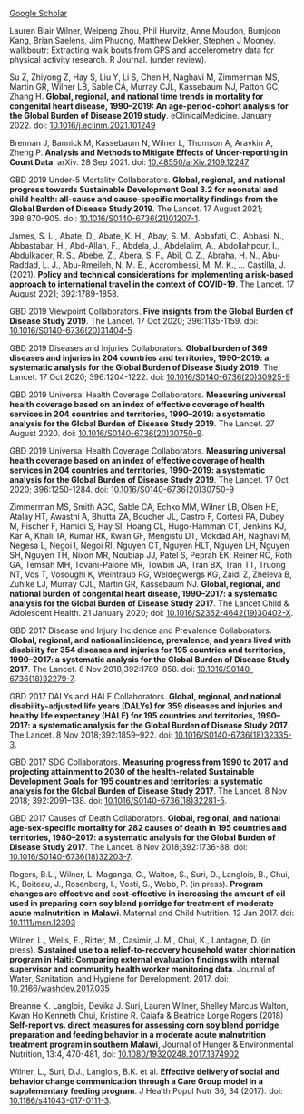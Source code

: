 [Google Scholar](https://scholar.google.com/citations?hl=en&user=rLX9LVYAAAAJ&view_op=list_works&sortby=pubdate)

Lauren Blair Wilner, Weipeng Zhou, Phil Hurvitz, Anne Moudon, Bumjoon Kang, Brian Saelens, Jim Phuong, Matthew Dekker, Stephen J Mooney. walkboutr: Extracting walk bouts from GPS and accelerometry data for physical activity research. R Journal. (under review).

Su Z, Zhiyong Z, Hay S, Liu Y, Li S, Chen H, Naghavi M, Zimmerman MS, Martin GR, Wilner LB, Sable CA, Murray CJL, Kassebaum NJ, Patton GC, Zhang H. **Global, regional, and national time trends in mortality for congenital heart disease, 1990–2019: An age-period-cohort analysis for the Global Burden of Disease 2019 study**. eClinicalMedicine. January 2022. doi: [10.1016/j.eclinm.2021.101249](https://doi.org/10.1016/j.eclinm.2021.101249)

Brennan J, Bannick M, Kassebaum N, Wilner L, Thomson A, Aravkin A, Zheng P. **Analysis and Methods to Mitigate Effects of Under-reporting in Count Data**. arXiv. 28 Sep 2021. doi: [10.48550/arXiv.2109.12247](https://doi.org/10.48550/arXiv.2109.12247)

GBD 2019 Under-5 Mortality Collaborators. **Global, regional, and national progress towards Sustainable Development Goal 3.2 for neonatal and child health: all-cause and cause-specific mortality findings from the Global Burden of Disease Study 2019**. The Lancet. 17 August 2021; 398:870-905. doi: [10.1016/S0140-6736(21)01207-1](http://dx.doi.org/10.1016/S0140-6736(21)01207-1).

James, S. L., Abate, D., Abate, K. H., Abay, S. M., Abbafati, C., Abbasi, N., Abbastabar, H., Abd-Allah, F., Abdela, J., Abdelalim, A., Abdollahpour, I., Abdulkader, R. S., Abebe, Z., Abera, S. F., Abil, O. Z., Abraha, H. N., Abu-Raddad, L. J., Abu-Rmeileh, N. M. E., Accrombessi, M. M. K., ... Castilla, J. (2021). **Policy and technical considerations for implementing a risk-based approach to international travel in the context of COVID-19**. The Lancet. 17 August 2021; 392:1789-1858.

GBD 2019 Viewpoint Collaborators. **Five insights from the Global Burden of Disease Study 2019**. The Lancet. 17 Oct 2020; 396:1135-1159. doi: [10.1016/S0140-6736(20)31404-5](https://doi.org/10.1016/S0140-6736(20)31404-5)

GBD 2019 Diseases and Injuries Collaborators. **Global burden of 369 diseases and injuries in 204 countries and territories, 1990–2019: a systematic analysis for the Global Burden of Disease Study 2019**. The Lancet. 17 Oct 2020; 396:1204-1222. doi: [10.1016/S0140-6736(20)30925-9](https://doi.org/10.1016/S0140-6736(20)30925-9)

GBD 2019 Universal Health Coverage Collaborators. **Measuring universal health coverage based on an index of effective coverage of health services in 204 countries and territories, 1990–2019: a systematic analysis for the Global Burden of Disease Study 2019**. The Lancet. 27 August 2020. doi: [10.1016/S0140-6736(20)30750-9](http://dx.doi.org/10.1016/S2352-4642(19)30402-X).

GBD 2019 Universal Health Coverage Collaborators. **Measuring universal health coverage based on an index of effective coverage of health services in 204 countries and territories, 1990–2019: a systematic analysis for the Global Burden of Disease Study 2019**. The Lancet. 17 Oct 2020; 396:1250-1284. doi: [10.1016/S0140-6736(20)30750-9](https://doi.org/10.1016/S0140-6736(20)30750-9)

Zimmerman MS, Smith AGC, Sable CA, Echko MM, Wilner LB, Olsen HE, Atalay HT, Awasthi A, Bhutta ZA, Boucher JL, Castro F, Cortesi PA, Dubey M, Fischer F, Hamidi S, Hay SI, Hoang CL, Hugo-Hamman CT, Jenkins KJ, Kar A, Khalil IA, Kumar RK, Kwan GF, Mengistu DT, Mokdad AH, Naghavi M, Negesa L, Negoi I, Negoi RI, Nguyen CT, Nguyen HLT, Nguyen LH, Nguyen SH, Nguyen TH, Nixon MR, Noubiap JJ, Patel S, Peprah EK, Reiner RC, Roth GA, Temsah MH, Tovani-Palone MR, Towbin JA, Tran BX, Tran TT, Truong NT, Vos T, Vosoughi K, Weintraub RG, Weldegwergs KG, Zaidi Z, Zheleva B, Zuhlke LJ, Murray CJL, Martin GR, Kassebaum NJ. **Global, regional, and national burden of congenital heart disease, 1990–2017: a systematic analysis for the Global Burden of Disease Study 2017**. The Lancet Child & Adolescent Health. 21 January 2020; doi: [10.1016/S2352-4642(19)30402-X](http://dx.doi.org/10.1016/S2352-4642(19)30402-X).

GBD 2017 Disease and Injury Incidence and Prevalence Collaborators. **Global, regional, and national incidence, prevalence, and years lived with disability for 354 diseases and injuries for 195 countries and territories, 1990–2017: a systematic analysis for the Global Burden of Disease Study 2017**. The Lancet. 8 Nov 2018;392:1789–858. doi: [10.1016/S0140-6736(18)32279-7](http://dx.doi.org/10.1016/S0140-6736(18)32279-7).

GBD 2017 DALYs and HALE Collaborators. **Global, regional, and national disability-adjusted life years (DALYs) for 359 diseases and injuries and healthy life expectancy (HALE) for 195 countries and territories, 1990–2017: a systematic analysis for the Global Burden of Disease Study 2017**. The Lancet. 8 Nov 2018;392:1859–922. doi: [10.1016/S0140-6736(18)32335-3](http://dx.doi.org/10.1016/S0140-6736(18)32335-3).

GBD 2017 SDG Collaborators. **Measuring progress from 1990 to 2017 and projecting attainment to 2030 of the health-related Sustainable Development Goals for 195 countries and territories: a systematic analysis for the Global Burden of Disease Study 2017**. The Lancet. 8 Nov 2018; 392:2091–138. doi: [10.1016/S0140-6736(18)32281-5](http://dx.doi.org/10.1016/S0140-6736(18)32281-5).

GBD 2017 Causes of Death Collaborators. **Global, regional, and national age-sex-specific mortality for 282 causes of death in 195 countries and territories, 1980–2017: a systematic analysis for the Global Burden of Disease Study 2017**. The Lancet. 8 Nov 2018;392:1736-88. doi: [10.1016/S0140-6736(18)32203-7](http://dx.doi.org/10.1016/S0140-6736(18)32203-7).

Rogers, B.L., Wilner, L. Maganga, G., Walton, S., Suri, D., Langlois, B., Chui, K., Boiteau, J., Rosenberg, I., Vosti, S., Webb, P. (in press). **Program changes are effective and cost-effective in increasing the amount of oil used in preparing corn soy blend porridge for treatment of moderate acute malnutrition in Malawi**. Maternal and Child Nutrition. 12 Jan 2017. doi: [10.1111/mcn.12393](https://doi.org/10.1111/mcn.12393)

Wilner, L., Wells, E., Ritter, M., Casimir, J. M., Chui, K., Lantagne, D. (in press). **Sustained use to a relief-to-recovery household water chlorination program in Haiti: Comparing external evaluation findings with internal supervisor and community health worker monitoring data**. Journal of Water, Sanitation, and Hygiene for Development. 2017. doi: [10.2166/washdev.2017.035](https://doi.org/10.2166/washdev.2017.035)

Breanne K. Langlois, Devika J. Suri, Lauren Wilner, Shelley Marcus Walton, Kwan Ho Kenneth Chui, Kristine R. Caiafa & Beatrice Lorge Rogers (2018) **Self-report vs. direct measures for assessing corn soy blend porridge preparation and feeding behavior in a moderate acute malnutrition treatment program in southern Malawi**, Journal of Hunger & Environmental Nutrition, 13:4, 470-481, doi: [10.1080/19320248.2017.1374902](http://dx.doi.org/10.1080/19320248.2017.1374902).

Wilner, L., Suri, D.J., Langlois, B.K. et al. **Effective delivery of social and behavior change communication through a Care Group model in a supplementary feeding program**. J Health Popul Nutr 36, 34 (2017). doi: [10.1186/s41043-017-0111-3](https://doi.org/10.1186/s41043-017-0111-3).

